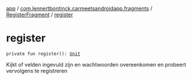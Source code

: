 [app](../../index.md) / [com.lennertbontinck.carmeetsandroidapp.fragments](../index.md) / [RegisterFragment](index.md) / [register](./register.md)

# register

`private fun register(): `[`Unit`](https://kotlinlang.org/api/latest/jvm/stdlib/kotlin/-unit/index.html)

Kijkt of velden ingevuld zijn en wachtwoorden overeenkomen en probeert vervolgens te registreren

